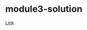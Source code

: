 # module3-solution
[Link](https://github.com/jhu-ep-coursera/fullstack-course4/blob/master/assignments/assignment3/Assignment-3.md)
